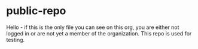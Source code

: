 # public-repo
Hello - if this is the only file you can see on this org, you are either not logged in or are not yet a member of the organization.
This repo is used for testing.
